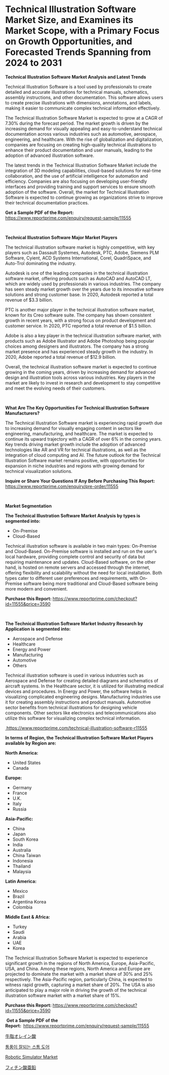 <p><h1>Technical Illustration Software Market Size, and Examines its Market Scope, with a Primary Focus on Growth Opportunities, and Forecasted Trends Spanning from 2024 to 2031</h1></p><p><strong>Technical Illustration Software Market Analysis and Latest Trends</strong></p>
<p><p>Technical Illustration Software is a tool used by professionals to create detailed and accurate illustrations for technical manuals, schematics, assembly instructions, and other documentation. This software allows users to create precise illustrations with dimensions, annotations, and labels, making it easier to communicate complex technical information effectively.</p><p>The Technical Illustration Software Market is expected to grow at a CAGR of 7.30% during the forecast period. The market growth is driven by the increasing demand for visually appealing and easy-to-understand technical documentation across various industries such as automotive, aerospace, engineering, and healthcare. With the rise of globalization and digitalization, companies are focusing on creating high-quality technical illustrations to enhance their product documentation and user manuals, leading to the adoption of advanced illustration software.</p><p>The latest trends in the Technical Illustration Software Market include the integration of 3D modeling capabilities, cloud-based solutions for real-time collaboration, and the use of artificial intelligence for automation and efficiency. Companies are also focusing on developing user-friendly interfaces and providing training and support services to ensure smooth adoption of the software. Overall, the market for Technical Illustration Software is expected to continue growing as organizations strive to improve their technical documentation practices.</p></p>
<p><strong>Get a Sample PDF of the Report:&nbsp;</strong> <a href="https://www.reportprime.com/enquiry/request-sample/11555">https://www.reportprime.com/enquiry/request-sample/11555</a></p>
<p>&nbsp;</p>
<p><strong>Technical Illustration Software Major Market Players</strong></p>
<p><p>The technical illustration software market is highly competitive, with key players such as Dassault Systemes, Autodesk, PTC, Adobe, Siemens PLM Software, Cyient, ACD Systems International, Corel, QuadriSpace, and Auto-Trol dominating the industry.</p><p>Autodesk is one of the leading companies in the technical illustration software market, offering products such as AutoCAD and AutoCAD LT, which are widely used by professionals in various industries. The company has seen steady market growth over the years due to its innovative software solutions and strong customer base. In 2020, Autodesk reported a total revenue of $3.3 billion.</p><p>PTC is another major player in the technical illustration software market, known for its Creo software suite. The company has shown consistent growth in recent years, with a strong focus on product development and customer service. In 2020, PTC reported a total revenue of $1.5 billion.</p><p>Adobe is also a key player in the technical illustration software market, with products such as Adobe Illustrator and Adobe Photoshop being popular choices among designers and illustrators. The company has a strong market presence and has experienced steady growth in the industry. In 2020, Adobe reported a total revenue of $12.9 billion.</p><p>Overall, the technical illustration software market is expected to continue growing in the coming years, driven by increasing demand for advanced design and illustration tools across various industries. Key players in the market are likely to invest in research and development to stay competitive and meet the evolving needs of their customers.</p></p>
<p>&nbsp;</p>
<p><strong>What Are The Key Opportunities For Technical Illustration Software Manufacturers?</strong></p>
<p><p>The Technical Illustration Software market is experiencing rapid growth due to increasing demand for visually engaging content in sectors like engineering, manufacturing, and healthcare. The market is expected to continue its upward trajectory with a CAGR of over 6% in the coming years. Key trends driving market growth include the adoption of advanced technologies like AR and VR for technical illustrations, as well as the integration of cloud computing and AI. The future outlook for the Technical Illustration Software market remains positive, with opportunities for expansion in niche industries and regions with growing demand for technical visualization solutions.</p></p>
<p><strong>Inquire or Share Your Questions If Any Before Purchasing This Report:</strong> <a href="https://www.reportprime.com/enquiry/pre-order/11555">https://www.reportprime.com/enquiry/pre-order/11555</a></p>
<p>&nbsp;</p>
<p><strong>Market Segmentation</strong></p>
<p><strong>The Technical Illustration Software Market Analysis by types is segmented into:</strong></p>
<p><ul><li>On-Premise</li><li>Cloud-Based</li></ul></p>
<p><p>Technical illustration software is available in two main types: On-Premise and Cloud-Based. On-Premise software is installed and run on the user's local hardware, providing complete control and security of data but requiring maintenance and updates. Cloud-Based software, on the other hand, is hosted on remote servers and accessed through the internet, offering flexibility and scalability without the need for local installation. Both types cater to different user preferences and requirements, with On-Premise software being more traditional and Cloud-Based software being more modern and convenient.</p></p>
<p><strong>Purchase this Report:&nbsp;</strong><a href="https://www.reportprime.com/checkout?id=11555&price=3590">https://www.reportprime.com/checkout?id=11555&price=3590</a></p>
<p>&nbsp;</p>
<p><strong>The Technical Illustration Software Market Industry Research by Application is segmented into:</strong></p>
<p><ul><li>Aerospace and Defense</li><li>Healthcare</li><li>Energy and Power</li><li>Manufacturing</li><li>Automotive</li><li>Others</li></ul></p>
<p><p>Technical illustration software is used in various industries such as Aerospace and Defense for creating detailed diagrams and schematics of aircraft systems. In the Healthcare sector, it is utilized for illustrating medical devices and procedures. In Energy and Power, the software helps in visualizing complicated engineering designs. Manufacturing industries use it for creating assembly instructions and product manuals. Automotive sector benefits from technical illustrations for designing vehicle components. Other sectors like electronics and telecommunications also utilize this software for visualizing complex technical information.</p></p>
<p><a href="https://www.reportprime.com/technical-illustration-software-r11555">&nbsp;https://www.reportprime.com/technical-illustration-software-r11555</a></p>
<p><strong>In terms of Region, the Technical Illustration Software Market Players available by Region are:</strong></p>
<p>
    <p> <strong> North America: </strong>
        <ul>
            <li>United States</li>
            <li>Canada</li>
        </ul>
        </p> 
    <p> <strong> Europe: </strong>
        <ul>
            <li>Germany</li>
            <li>France</li>
            <li>U.K.</li>
            <li>Italy</li>
            <li>Russia</li>
        </ul>
        </p> 
    <p> <strong> Asia-Pacific: </strong>
        <ul>
            <li>China</li>
            <li>Japan</li>
            <li>South Korea</li>
            <li>India</li>
            <li>Australia</li>
            <li>China Taiwan</li>
            <li>Indonesia</li>
            <li>Thailand</li>
            <li>Malaysia</li>
        </ul>
        </p> 
    <p> <strong> Latin America: </strong>
        <ul>
            <li>Mexico</li>
            <li>Brazil</li>
            <li>Argentina Korea</li>
            <li>Colombia</li>
        </ul>
        </p> 
    <p> <strong> Middle East & Africa: </strong>
        <ul>
            <li>Turkey</li>
            <li>Saudi</li>
            <li>Arabia</li>
            <li>UAE</li>
            <li>Korea</li>
        </ul>
    </p>
    </p>
<p><p>The Technical Illustration Software Market is expected to experience significant growth in the regions of North America, Europe, Asia-Pacific, USA, and China. Among these regions, North America and Europe are projected to dominate the market with a market share of 30% and 25% respectively. The Asia-Pacific region, particularly China, is expected to witness rapid growth, capturing a market share of 20%. The USA is also anticipated to play a major role in driving the growth of the technical illustration software market with a market share of 15%.</p></p>
<p><strong>Purchase this Report: </strong><a href="https://www.reportprime.com/checkout?id=11555&price=3590">https://www.reportprime.com/checkout?id=11555&price=3590</a></p>
<p>&nbsp;<strong>Get a Sample PDF of the Report:&nbsp;&nbsp;</strong><a href="https://www.reportprime.com/enquiry/request-sample/11555">https://www.reportprime.com/enquiry/request-sample/11555</a></p>
<p><strong></strong></p>
<p><p><a href="https://github.com/oqxogxyvqe90775/Market-Research-Report-List-1/blob/main/155238726144.md">牛脂オレイン酸</a></p><p><a href="https://github.com/sammyUltyylrich9067856/Market-Research-Report-List-1/blob/main/752552124310.md">통풍이 잘되는 스톰 도어</a></p><p><a href="https://github.com/Whitneyboyettebo9kiw7yr13/Market-Research-Report-List-2/blob/main/robotic-simulator-market.md">Robotic Simulator Market</a></p><p><a href="https://github.com/oqxogxyvqe90775/Market-Research-Report-List-1/blob/main/526456926143.md">フィチン酸亜鉛</a></p></p>